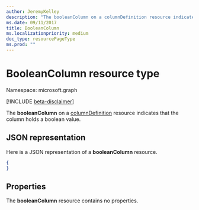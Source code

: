 ```yaml
---
author: JeremyKelley
description: "The booleanColumn on a columnDefinition resource indicates that the column holds a boolean value."
ms.date: 09/11/2017
title: BooleanColumn
ms.localizationpriority: medium
doc_type: resourcePageType
ms.prod: ""
---
```

# BooleanColumn resource type

Namespace: microsoft.graph

[!INCLUDE [beta-disclaimer](../../includes/beta-disclaimer.md)]

The **booleanColumn** on a [columnDefinition](columndefinition.md) resource indicates that the column holds a boolean value.

## JSON representation

Here is a JSON representation of a **booleanColumn** resource.
<!-- { "blockType": "resource", "@odata.type": "microsoft.graph.booleanColumn" } -->

```json
{
}
```

## Properties

The **booleanColumn** resource contains no properties.

<!--
{
  "type": "#page.annotation",
  "description": "",
  "keywords": "",
  "section": "documentation",
  "tocPath": "Resources/BooleanColumn",
  "suppressions": []
}
-->


